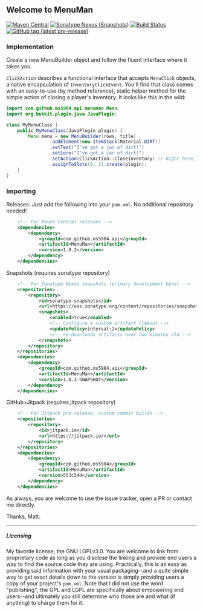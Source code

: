 ## Welcome to MenuMan
[![Maven Central](https://img.shields.io/maven-central/v/com.github.ms5984.api/MenuMan)](https://oss.sonatype.org/#nexus-search;quick~MenuMan)
[![Sonatype Nexus (Snapshots)](https://img.shields.io/nexus/s/com.github.ms5984.api/MenuMan?server=https%3A%2F%2Foss.sonatype.org)](https://oss.sonatype.org/#nexus-search;quick~MenuMan)
[![Build Status](https://img.shields.io/travis/com/ms5984/MenuMan?label=travis-ci)](https://travis-ci.com/ms5984/MenuMan)
[![GitHub tag (latest pre-release)](https://img.shields.io/github/v/tag/ms5984/MenuMan?include_prereleases)](https://github.com/ms5984/MenuMan/releases)

### Implementation
Create a new MenuBuilder object and follow the fluent interface where it takes you.

`ClickAction` describes a functional interface that accepts `MenuClick` objects,
a native encapsulation of `InventoryClickEvent`. You'll find that class comes with
an easy-to-use (by method reference), static helper method for the simple action of
closing a player's inventory. It looks like this in the wild:

```java
import com.github.ms5984.api.menuman.Menu;
import org.bukkit.plugin.java.JavaPlugin;

class MyMenuClass {
    public MyMenuClass(JavaPlugin plugin) {
        Menu menu = new MenuBuilder(rows, title)
                .addElement(new ItemStack(Material.DIRT))
                .setText("I've got a jar of dirt!")
                .setLore("I've got a jar of dirt!")
                .setAction(ClickAction::CloseInventory) // Right here, it's a beaut.
                .assignToSlots(0, 2).create(plugin);
    }
}
```

### Importing
Releases: Just add the following into your `pom.xml`. No additional repository needed!
```xml
    <!-- For Maven Central releases -->
    <dependencies>
        <dependency>
            <groupId>com.github.ms5984.api</groupId>
            <artifactId>MenuMan</artifactId>
            <version>1.0.2</version>
        </dependency>
    </dependencies>
```
Snapshots (requires sonatype repository)
```xml
    <!-- For Sonatype Nexus snapshots (primary development here) -->
    <repositories>
        <repository>
            <id>sonatype-snapshots</id>
            <url>https://oss.sonatype.org/content/repositories/snapshots/</url>
            <snapshots>
                <enabled>true</enabled>
                <!-- Configure a custom artifact timeout -->
                <updatePolicy>interval:2</updatePolicy>
                <!-- re-downloads artifacts over two minutes old -->
            </snapshots>
        </repository>
    </repositories>
    <dependencies>
        <dependency>
            <groupId>com.github.ms5984.api</groupId>
            <artifactId>MenuMan</artifactId>
            <version>1.0.3-SNAPSHOT</version>
        </dependency>
    </dependencies>
```
GitHub+Jitpack (requires jitpack repository)
```xml
    <!-- For Jitpack pre-release, custom commit builds -->
    <repositories>
        <repository>
            <id>jitpack.io</id>
            <url>https://jitpack.io/</url>
        </repository>
    </repositories>
    <dependencies>
        <dependency>
            <groupId>com.github.ms5984</groupId>
            <artifactId>MenuMan</artifactId>
            <version>553c54d</version>
        </dependency>
    </dependencies>
```

As always, you are welcome to use the issue tracker, open a PR or contact me directly.

Thanks, Matt.



---
##### Licensing
My favorite license, the GNU LGPLv3.0. You are welcome to link from proprietary code as
long as you disclose the linking and provide end users a way to find the source code
they are using. Practically, this is as easy as providing said information with your
usual packaging--and a quite simple way to get exact details down to the version is
simply providing users a copy of your project's `pom.xml`. Note that I did not use
the word "publishing"; the GPL and LGPL are specifically about empowering end users--and
ultimately you still determine who those are and what (if anything) to charge them for
it.
